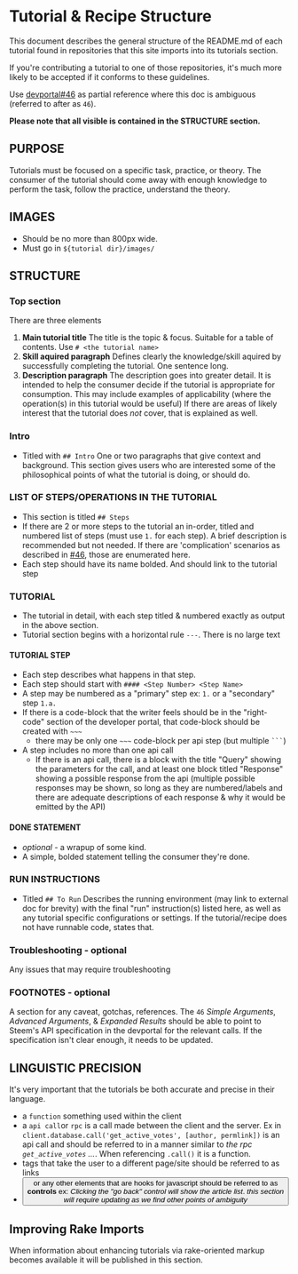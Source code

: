 # Tutorial & Recipe Structure

This document describes the general structure of the README.md of each tutorial found in repositories that this site imports into its tutorials section.

If you're contributing a tutorial to one of those repositories, it's much more likely to be accepted if it conforms to these guidelines.

Use [devportal#46](https://github.com/steemit/devportal/issues/46) as partial reference where this doc is ambiguous (referred to after as `46`). 

**Please note that all visible is contained in the STRUCTURE section.**

## PURPOSE
Tutorials must be focused on a specific task, practice, or theory. The consumer of the tutorial should come away with enough knowledge to perform the task, follow the practice, understand the theory.

## IMAGES
* Should be no more than 800px wide.
* Must go in `${tutorial dir}/images/`

## STRUCTURE

### Top section
There are three elements
1. **Main tutorial title** The title is the topic & focus. Suitable for a table of contents. Use `# <the tutorial name>`
1. **Skill aquired paragraph** Defines clearly the knowledge/skill aquired by successfully 
    completing the tutorial. One sentence long. 
1. **Description paragraph** The description goes into greater detail. It is intended to 
    help the consumer decide if the tutorial is appropriate for consumption. This may 
    include examples of applicability (where the operation(s) in this tutorial would be 
    useful) If there are areas of likely interest that the tutorial does *not* cover, 
    that is explained as well.

### Intro
* Titled with `## Intro` One  or two paragraphs that give context and background. This 
    section gives users who are interested some of the philosophical points of what the
    tutorial is doing, or should do.


### LIST OF STEPS/OPERATIONS IN THE TUTORIAL
*   This section is titled `## Steps`
*   If there are 2 or more steps to the tutorial an in-order, 
    titled and numbered list of steps (must use `1.` for each step). 
    A brief description is recommended but not needed. If there are 
    'complication' scenarios as described in 
    [#46](https://github.com/steemit/devportal/issues/46), those are enumerated here.
*   Each step should have its name bolded. And should link to the tutorial step


### TUTORIAL
* The tutorial in detail, with each step titled & numbered exactly as output in the above section. 
* Tutorial section begins with a horizontal rule `---`. There is no large text



#### TUTORIAL STEP
* Each step describes what happens in that step. 
* Each step should start with `#### <Step Number> <Step Name>`
* A step may be numbered as a "primary" step ex: `1.` or a "secondary" step `1.a.`
* If there is a code-block that the writer feels should be in the "right-code" section of the 
    developer portal, that code-block should be created with `~~~`
    * there may be only one `~~~` code-block per api step (but multiple ` ``` `)
* A step includes no more than one api call 
    * If there is an api call, there is a block with the title "Query" showing 
        the parameters for the call, and at least one block titled "Response" 
        showing a possible response from the api (multiple possible responses may be 
        shown, so long as they are numbered/labels and there are adequate descriptions 
        of each response & why it would be emitted by the API)


#### DONE STATEMENT
* *optional* - a wrapup of some kind.
* A simple, bolded statement telling the consumer they're done.


### RUN INSTRUCTIONS
* Titled `## To Run` Describes the running environment 
    (may link to external doc for brevity) with the final "run" instruction(s) 
    listed here, as well as any tutorial specific configurations or settings. 
    If the tutorial/recipe does not have runnable code, states that.


### Troubleshooting - optional
Any issues that may require troubleshooting

### FOOTNOTES - optional
A section for any caveat, gotchas, references. The `46` _Simple Arguments_, _Advanced Arguments_, & _Expanded Results_ should be able to point to Steem's API specification in the devportal for the relevant calls. If the specification isn't clear enough, it needs to be updated.


## LINGUISTIC PRECISION
It's very important that the tutorials be both accurate and precise in their language.
* a `function` something used within the client
* a `api call`or `rpc` is a call made between the client and the server. Ex in `client.database.call('get_active_votes', [author, permlink])` is an api call and should be referred to in a manner similar to _the rpc `get_active_votes` ..._. When referencing `.call()` it is a function.
* <a> tags that take the user to a different page/site should be referred to as links
* <a> <button> or any other elements that are hooks for javascript should be referred to as **controls** ex: _Clicking the "go back" control will show the article list_.
_this section will require updating as we find other points of ambiguity_

## Improving Rake Imports

When information about enhancing tutorials via rake-oriented markup becomes available it will be published in this section. 